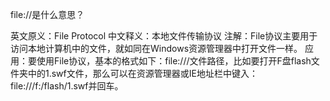 file://是什么意思？

英文原义：File Protocol 
中文释义：本地文件传输协议 
注解：File协议主要用于访问本地计算机中的文件，就如同在Windows资源管理器中打开文件一样。 
应 用：要使用File协议，基本的格式如下：file:///文件路径，比如要打开F盘flash文件夹中的1.swf文件，那么可以在资源管理器或IE地址栏中键入：file:///f:/flash/1.swf并回车。 